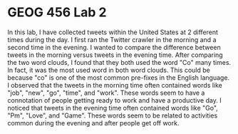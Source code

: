 # GEOG 456 Lab 2

In this lab, I have collected tweets within the United States at 2 different times during the day. I first ran the Twitter crawler in the morning and a second time in the evening. I wanted to compare the difference between tweets in the morning versus tweets in the evening time. After comparing the two word clouds, I found that they both used the word "Co" many times. In fact, it was the most used word in both word clouds. This could be because "co" is one of the most common pre-fixes in the English language. I observed that the tweets in the morning time often contained words like "job", "new", "go", "time", and "work". These words seem to have a connotation of people getting ready to work and have a productive day. I noticed that tweets in the evening time often contained words like "Go", "Pm", "Love", and "Game". These words seem to be related to activities common during the evening and after people get off work.  
